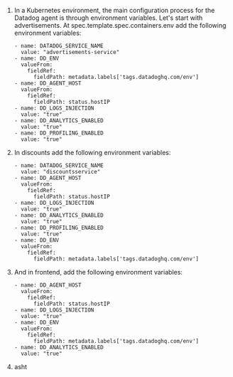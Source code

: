 1.  In a Kubernetes environment, the main configuration process for the Datadog agent is through environment variables. Let's start with advertisements. At spec.template.spec.containers.env add the following environment variables:

        - name: DATADOG_SERVICE_NAME
          value: "advertisements-service"
        - name: DD_ENV
          valueFrom:
            fieldRef:
              fieldPath: metadata.labels['tags.datadoghq.com/env']
        - name: DD_AGENT_HOST 
          valueFrom:
            fieldRef:
              fieldPath: status.hostIP
        - name: DD_LOGS_INJECTION
          value: "true"
        - name: DD_ANALYTICS_ENABLED
          value: "true"
        - name: DD_PROFILING_ENABLED
          value: "true"
2.  In discounts add the following environment variables:

        - name: DATADOG_SERVICE_NAME
          value: "discountsservice"
        - name: DD_AGENT_HOST
          valueFrom:
            fieldRef:
              fieldPath: status.hostIP
        - name: DD_LOGS_INJECTION
          value: "true"
        - name: DD_ANALYTICS_ENABLED
          value: "true"
        - name: DD_PROFILING_ENABLED
          value: "true"
        - name: DD_ENV
          valueFrom:
            fieldRef:
              fieldPath: metadata.labels['tags.datadoghq.com/env']
3.  And in frontend, add the following environment variables:

        - name: DD_AGENT_HOST
          valueFrom:
            fieldRef:
              fieldPath: status.hostIP
        - name: DD_LOGS_INJECTION
          value: "true"
        - name: DD_ENV
          valueFrom:
            fieldRef:
              fieldPath: metadata.labels['tags.datadoghq.com/env']
        - name: DD_ANALYTICS_ENABLED
          value: "true"
4.  asht